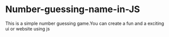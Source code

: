 # Number-guessing-name-in-JS
This is a simple number guessing game.You can create a fun and a exciting ui or website using js
